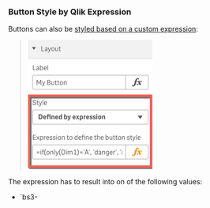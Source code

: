 
<!-- Todo: Has to be removed, is a duplicate ... -->
<!-- See here: https://github.com/stefanwalther/sense-navigation/blob/v1.0/docs/config-layout.md#predefined-styles-by-expression -->
### Button Style by Qlik Expression

Buttons can also be [styled based on a custom expression](docs/config-layout.md#advanced-styling):

> ![](docs/images/sense_navigation__style_by_expression.png)

The expression has to result into on of the following values:

- `bs3-
